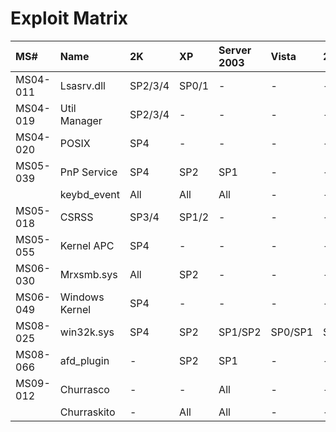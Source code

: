# Exploit Matrix

| MS\# | Name | 2K | XP | Server 2003 | Vista | 2008 | 7 | 2008 R2 | 2012 | 10 | 2016 | Exploit-DB | MSF | Other |
| :--- | :--- | :--- | :--- | :--- | :--- | :--- | :--- | :--- | :--- | :--- | :--- | :--- | :--- | :--- |
| MS04-011 | Lsasrv.dll | SP2/3/4 | SP0/1 | - | - | - | - | - | - | - | - | [271](https://www.exploit-db.com/exploits/271/)\|[295](https://www.exploit-db.com/exploits/295/) | ms04\_011\_lsass | [SRC](https://www.securityfocus.com/bid/10108/exploit) |
| MS04-019 | Util Manager | SP2/3/4 | - | - | - | - | - | - | - | - | - | [350](https://www.exploit-db.com/exploits/350/)\|[352](https://www.exploit-db.com/exploits/352/)\|[355](https://www.exploit-db.com/exploits/355/) |  |  |
| MS04-020 | POSIX | SP4 | - | - | - | - | - | - | - | - | - | [351](https://www.exploit-db.com/exploits/351/) |  |  |
| MS05-039 | PnP Service | SP4 | SP2 | SP1 | - | - | - | - | - | - | - | [1149](https://www.exploit-db.com/exploits/1149/) |  |  |
|  | keybd\_event | All | All | All | - | - | - | - | - | - | - | [1197](https://www.exploit-db.com/exploits/1197/) |  | [SRC](https://downloads.securityfocus.com/vulnerabilities/exploits/Posixexp.c) |
| MS05-018 | CSRSS | SP3/4 | SP1/2 | - | - | - | - | - | - | - | - | [1198](https://www.exploit-db.com/exploits/1198/) | ms05\_039\_pnp | [SRC](https://github.com/BuddhaLabs/PacketStorm-Exploits/blob/master/0508-exploits/HOD-ms05039-pnp-expl.c) |
| MS05-055 | Kernel APC | SP4 | - | - | - | - | - | - | - | - | - | [1407](https://www.exploit-db.com/exploits/1407/) |  |  |
| MS06-030 | Mrxsmb.sys | All | SP2 | - | - | - | - | - | - | - | - | [1911](https://www.exploit-db.com/exploits/1911/) |  |  |
| MS06-049 | Windows Kernel | SP4 | - | - | - | - | - | - | - | - | - | [2412](https://www.exploit-db.com/exploits/2412/) |  |  |
| MS08-025 | win32k.sys | SP4 | SP2 | SP1/SP2 | SP0/SP1 | SP0 | - | - | - | - | - | [5518](https://www.exploit-db.com/exploits/5518/) |  |  |
| MS08-066 | afd\_plugin | - | SP2 | SP1 | - | - | - | - | - | - | - | [6705](https://www.exploit-db.com/exploits/6705/) |  | [BIN](https://github.com/Re4son/Churrasco) |
| MS09-012 | Churrasco | - | - | All | - | - | - | - | - | - | - | [6705](https://www.exploit-db.com/exploits/6705/) |  | [BIN](https://github.com/Re4son/Churraskito) |
|  | Churraskito | - | All | All | - | - | - | - | - | - | - |  |  | [BIN](https://github.com/Re4son/Churraskito) |


